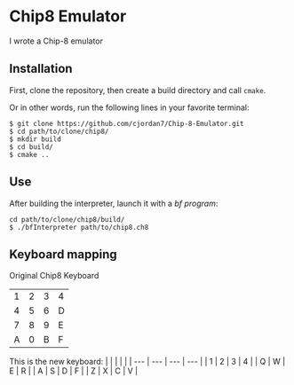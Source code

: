 
# Chip8 Emulator

I wrote a Chip-8 emulator

## Installation

First, clone the repository, then create a build directory and call `cmake`.

Or in other words, run the following lines in your favorite terminal:

```
$ git clone https://github.com/cjordan7/Chip-8-Emulator.git
$ cd path/to/clone/chip8/
$ mkdir build
$ cd build/
$ cmake ..
```


## Use

After building the interpreter, launch it with a *bf program*:

```
cd path/to/clone/chip8/build/
$ ./bfInterpreter path/to/chip8.ch8
```




## Keyboard mapping


Original Chip8 Keyboard

|     |     |     |     |
| --- | --- | --- | --- |
| 1   | 2   | 3   | 4   |
| 4   | 5   | 6   | D   |
| 7   | 8   | 9   | E   |
| A   | 0   | B   | F   |


This is the new keyboard:
|     |     |     |     |
| --- | --- | --- | --- |
| 1   | 2   | 3   | 4   |
| Q   | W   | E   | R   |
| A   | S   | D   | F   |
| Z   | X   | C   | V   |
